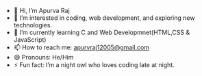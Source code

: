 - 👋 Hi, I’m Apurva Raj
- 👀 I’m interested in coding, web development, and exploring new technologies.
- 🌱 I’m currently learning C and Web Developmnet(HTML,CSS & JavaScript)
- 📫 How to reach me: apurvraj12005@gmail.com
- 😄 Pronouns: He/Him
- ⚡ Fun fact: I’m a night owl who loves coding late at night.

<!---
appurv-raj/appurv-raj is a ✨ special ✨ repository because its `README.md` (this file) appears on your GitHub profile.
You can click the Preview link to take a look at your changes.
--->
